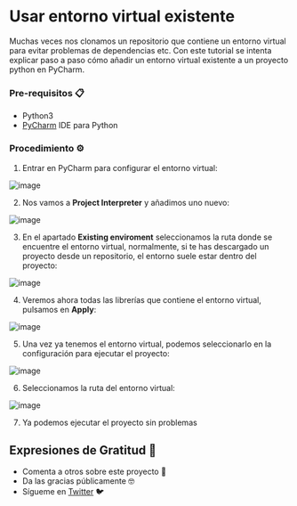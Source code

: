 # Usar entorno virtual existente
Muchas veces nos clonamos un repositorio que contiene un entorno virtual para evitar problemas de dependencias etc. Con este tutorial se intenta explicar paso a paso cómo añadir un entorno virtual existente a un proyecto python en PyCharm.

### Pre-requisitos 📋
- Python3
- [PyCharm](https://www.jetbrains.com/pycharm/) IDE para Python

### Procedimiento ⚙️

1. Entrar en PyCharm para configurar el entorno virtual:

![image](https://drive.google.com/uc?export=view&id=1LowUC_5sZsk6zCA3sm5IS7sELpp7mgkv)

2. Nos vamos a **Project Interpreter** y añadimos uno nuevo:

![image](https://drive.google.com/uc?export=view&id=1dZfS-I2e7eoizm84hyVeuAp6hoi-dnCm)

3. En el apartado **Existing enviroment** seleccionamos la ruta donde se encuentre el entorno virtual, normalmente, si te has descargado un proyecto desde un repositorio, el entorno suele estar dentro del proyecto:

![image](https://drive.google.com/uc?export=view&id=1hsl0tbC9wl3AB2dEa3kzT1TosDyvKmyS)

4. Veremos ahora todas las librerías que contiene el entorno virtual, pulsamos en **Apply**:

![image](https://drive.google.com/uc?export=view&id=1WvRhbTpi9oBEnqy2HLd6k64x6hbTwlU8)

5. Una vez ya tenemos el entorno virtual, podemos seleccionarlo en la configuración para ejecutar el proyecto:

![image](https://drive.google.com/uc?export=view&id=1YQ4qPZUQgOldNmrDVYBQnVtZH97Mgjdk)

6. Seleccionamos la ruta del entorno virtual:

![image](https://drive.google.com/uc?export=view&id=1MzIMkwiJ4jATrK-_v54nnq7waqJTK99O)

7. Ya podemos ejecutar el proyecto sin problemas

## Expresiones de Gratitud 🎁

* Comenta a otros sobre este proyecto 📢
* Da las gracias públicamente 🤓
* Sígueme en <a href="https://twitter.com/AsensiFj">Twitter</a> 🐦